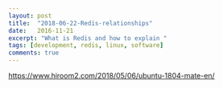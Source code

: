 ```yaml
---
layout: post
title:  "2018-06-22-Redis-relationships"
date:   2016-11-21
excerpt: "What is Redis and how to explain "
tags: [development, redis, linux, software]
comments: true
---
```

https://www.hiroom2.com/2018/05/06/ubuntu-1804-mate-en/
 
